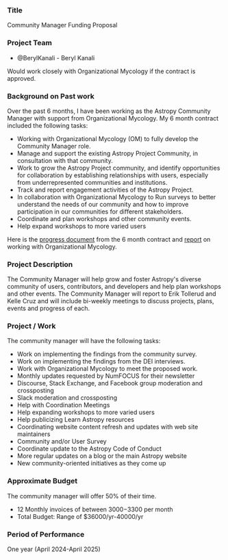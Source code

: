### Title
Community Manager Funding Proposal

### Project Team

- @BerylKanali - Beryl Kanali

Would work closely with Organizational Mycology if the contract is approved.


### Background on Past work
Over the past 6 months, I have been working as the Astropy Community Manager with support from Organizational Mycology. My 6 month contract included the following tasks:
- Working with Organizational Mycology (OM) to fully develop the Community Manager
role.
- Manage and support the existing Astropy Project Community, in consultation with that
community.
- Work to grow the Astropy Project community, and identify opportunities for collaboration
by establishing relationships with users, especially from underrepresented communities
and institutions.
- Track and report engagement activities of the Astropy Project.
- In collaboration with Organizational Mycology to Run surveys to better understand the needs of our
community and how to improve participation in our communities for different
stakeholders.
- Coordinate and plan workshops and other community events.
- Help expand workshops to more varied users

Here is the [progress document](https://docs.google.com/document/d/1Ml95h1q65o9kyvwWDJ0m7YgcAqzdnJBALgpDoORm42g/edit?usp=drive_link) from the 6 month contract and [report](https://docs.google.com/document/d/1FxsNbN4qCy9Cv5zdGZgQSpIeBbtGAS_jyf_eb9romfg/edit?usp=drive_link) on working with Organizational Mycology.

### Project Description
The Community Manager will help grow and foster Astropy's diverse community of users, contributors, and developers and help plan workshops and other events. The Community Manager will report to Erik Tollerud and Kelle Cruz and will include bi-weekly meetings to discuss projects, plans, events and progress of each. 

### Project / Work
 The community manager will have the following tasks: 
 
- Work on implementing the findings from the community survey.
- Work on implementing the findings from the DEI interviews.
- Work with Organizational Mycology to meet the proposed work.
- Monthly updates requested by NumFOCUS for their newsletter
- Discourse, Stack Exchange, and Facebook group moderation and crossposting
- Slack moderation and crossposting
- Help with Coordination Meetings
- Help expanding workshops to more varied users
- Help publicizing Learn Astropy resources
- Coordinating website content refresh and updates with web site maintainers
- Community and/or User Survey
- Coordinate update to the Astropy Code of Conduct
- More regular updates on a blog or the main Astropy website
- New community-oriented initiatives as they come up

### Approximate Budget
The community manager will offer 50% of their time.
- 12 Monthly invoices of between $3000-$3300 per month
- Total Budget: Range of $36000/yr-40000/yr

### Period of Performance

One year (April 2024-April 2025)
